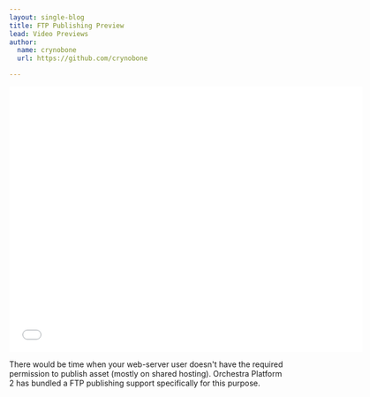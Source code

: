 ```yaml
---
layout: single-blog
title: FTP Publishing Preview
lead: Video Previews
author:
  name: crynobone
  url: https://github.com/crynobone

---
```


<iframe width="640" height="480" src="//www.youtube.com/embed/pDQ9rJMvqg4" frameborder="0" allowfullscreen></iframe>

There would be time when your web-server user doesn't have the required permission to publish asset (mostly on shared hosting). Orchestra Platform 2 has bundled a FTP publishing support specifically for this purpose.

